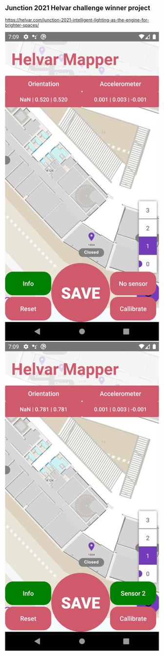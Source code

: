 ## Junction 2021 Helvar challenge winner project
https://helvar.com/junction-2021-intelligent-lighting-as-the-engine-for-brighter-spaces/


![shoot1](https://github.com/gaborpelesz/junction2021/raw/main/mobileClient/shoot001.png)
![shoot2](https://github.com/gaborpelesz/junction2021/raw/main/mobileClient/shoot002.png)
